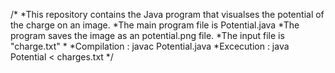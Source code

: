 /*
 *This repository contains the Java program that visualses the potential of the charge on an image.
 *The main program file is Potential.java
 *The program saves the image as an potential.png file.
 *The input file is "charge.txt"
 *
 *Compilation : javac Potential.java
 *Excecution : java Potential < charges.txt
 */

